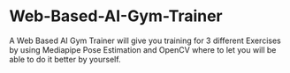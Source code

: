# Web-Based-AI-Gym-Trainer
A Web Based AI Gym Trainer will give you training for 3 different Exercises by using Mediapipe Pose Estimation and OpenCV where to let you will be able to do it better by yourself.
